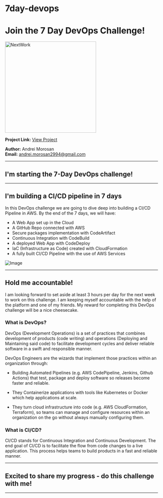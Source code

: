 # 7day-devops

# Join the 7 Day DevOps Challenge!

<img src="https://cdn.prod.website-files.com/677c400686e724409a5a7409/6790ad949cf622dc8dcd9fe4_nextwork-logo-leather.svg" alt="NextWork" width="300" />

**Project Link:** [View Project](http://learn.nextwork.org/projects/aws-devops-cicd)

**Author:** Andrei Morosan  
**Email:** andrei.morosan2994@gmail.com

---

## I'm starting the 7-Day DevOps challenge!

---

## I'm building a CI/CD pipeline in 7 days

In this DevOps challenge we are going to dive deep into building a CI/CD Pipeline in AWS. By the end of the 7 days, we will have:
- A Web App set up in the Cloud
- A GitHub Repo connected with AWS
- Secure packages implementation with CodeArtifact
- Continuous Integration with CodeBuild
- A deployed Web App with CodeDeploy
- IaC (Infrastructure as Code) created with CloudFormation
- A fully built CI/CD Pipeline with the use of AWS Services

![Image](http://learn.nextwork.org/heartfelt_olive_loyal_melon/uploads/aws-devops-cicd_a1b2c3d4)

---

## Hold me accountable!

I am looking forward to set aside at least 3 hours per day for the next week to work on this challenge. I am keeping myself accountable with the help of the platform and one of my friends. My reward for completing this DevOps challenge will be a nice cheesecake.

### What is DevOps?

DevOps (Development Operations) is a set of practices that combines development of products (code writing) and operations (Deploying and Maintaining said code) to facilitate development cycles and deliver reliable software in a swift and responsible manner. 

DevOps Engineers are the wizards that implement those practices within an organization through:

+ Building Automated Pipelines (e.g. AWS CodePipeline, Jenkins, Github Actions) that test, package and deploy software so releases become faster and reliable.

+ They Containerize applications with tools like Kubernetes or Docker which help applications at scale.

+ They turn cloud infrastructure into code (e.g. AWS CloudFormation, Terraform), so teams can manage and configure resources within an organization on the go without always manually configuring them.


### What is CI/CD?

CI/CD stands for Continuous Integration and Continuous Development. The end goal of CI/CD is to facilitate the flow from code changes to a live application. This process helps teams to build products in a fast and reliable manner.

---

## Excited to share my progress - do this challenge with me!


---

